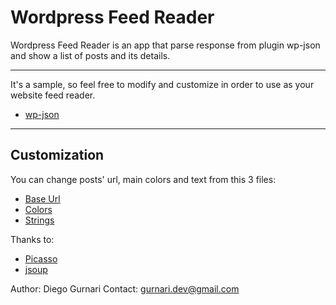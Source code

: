 # Wordpress Feed Reader
Wordpress Feed Reader is an app that parse response from plugin wp-json and show a list of posts and its details.

---

It's a sample, so feel free to modify and customize in order to use as your website feed reader.

- [wp-json](http://v2.wp-api.org/)

---

## Customization
You can change posts' url, main colors and text from this 3 files:

- [Base Url](https://github.com/enjoyyournoise/wordpressandroidfeedreader/blob/e09a292c357f646e914877edc76d6ce36ecc2b1f/app/src/main/java/com/wpfeedreader/android/Config.java#L9)
- [Colors](https://github.com/enjoyyournoise/wordpressandroidfeedreader/blob/e09a292c357f646e914877edc76d6ce36ecc2b1f/app/src/main/res/values/colors.xml#L3)
- [Strings](https://github.com/enjoyyournoise/wordpressandroidfeedreader/blob/e09a292c357f646e914877edc76d6ce36ecc2b1f/app/src/main/res/values/strings.xml#L2)

Thanks to:

- [Picasso](http://square.github.io/picasso/)
- [jsoup](https://jsoup.org/)


Author: Diego Gurnari
Contact: gurnari.dev@gmail.com
